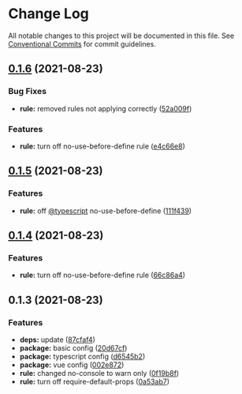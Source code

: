 # Change Log

All notable changes to this project will be documented in this file.
See [Conventional Commits](https://conventionalcommits.org) for commit guidelines.

## [0.1.6](https://github.com/newtelanto/eslint-config/compare/v0.1.5...v0.1.6) (2021-08-23)


### Bug Fixes

* **rule:** removed rules not applying correctly ([52a009f](https://github.com/newtelanto/eslint-config/commit/52a009f29c5745e42a9d751483a32227619c12ab))


### Features

* **rule:** turn off no-use-before-define rule ([e4c66e8](https://github.com/newtelanto/eslint-config/commit/e4c66e8ddb689e88361580a08c2a466e4a7cb9e6))





## [0.1.5](https://github.com/newtelanto/eslint-config/compare/v0.1.4...v0.1.5) (2021-08-23)


### Features

* **rule:** off [@typescript](https://github.com/typescript) no-use-before-define ([111f439](https://github.com/newtelanto/eslint-config/commit/111f4390536fc6d57c90ac70e5471cf54eeb7c6c))





## [0.1.4](https://github.com/newtelanto/eslint-config/compare/v0.1.3...v0.1.4) (2021-08-23)


### Features

* **rule:** turn off no-use-before-define rule ([66c86a4](https://github.com/newtelanto/eslint-config/commit/66c86a45fc45d7327d7cb96ad478630697620863))





## 0.1.3 (2021-08-23)


### Features

* **deps:** update ([87cfaf4](https://github.com/newtelanto/eslint-config/commit/87cfaf493180030fd6e6ea0b79d847b69d7ff03b))
* **package:** basic config ([20d67cf](https://github.com/newtelanto/eslint-config/commit/20d67cf5bdc1797d5fa45178adc210e3f911ba10))
* **package:** typescript config ([d6545b2](https://github.com/newtelanto/eslint-config/commit/d6545b25eb5599ccf90b585a905fe638461056cb))
* **package:** vue config ([002e872](https://github.com/newtelanto/eslint-config/commit/002e8724911530a140735c5259ff4d060809561d))
* **rule:** changed no-console to warn only ([0f19b8f](https://github.com/newtelanto/eslint-config/commit/0f19b8fb40239018b9fc0959a6261cf1d2a5a101))
* **rule:** turn off require-default-props ([0a53ab7](https://github.com/newtelanto/eslint-config/commit/0a53ab792254251462d3ea99c824f2369e853970))
